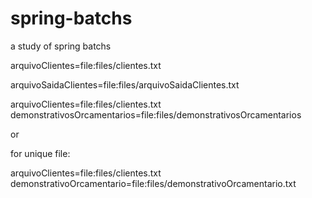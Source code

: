 # spring-batchs
a study of spring batchs


arquivoClientes=file:files/clientes.txt

arquivoSaidaClientes=file:files/arquivoSaidaClientes.txt



arquivoClientes=file:files/clientes.txt demonstrativosOrcamentarios=file:files/demonstrativosOrcamentarios 

or

for unique file:

arquivoClientes=file:files/clientes.txt demonstrativoOrcamentario=file:files/demonstrativoOrcamentario.txt 

